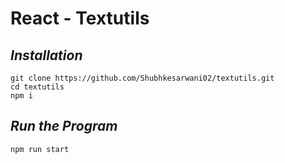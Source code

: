 # React - Textutils #


## *Installation* ##

    git clone https://github.com/Shubhkesarwani02/textutils.git
    cd textutils
	npm i

## *Run the Program* ##
	
	npm run start
